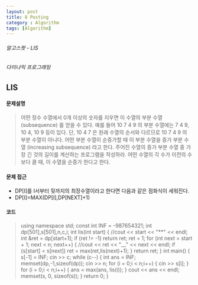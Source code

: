 ```yaml
---
layout: post
title: 8 Posting
category : Algorithm
tags: [Algorithm]
---
```

###### 알고스팟 - LIS 

###### 다이나믹 프로그래밍

## LIS

#### 문제설명
>어떤 정수 수열에서 0개 이상의 숫자를 지우면 이 수열의 부분 수열 (subsequence) 를 얻을 수 있다. 예를 들어 10 7 4 9 의 부분 수열에는 7 4 9, 10 4, 10 9 등이 있다. 단, 10 4 7 은 원래 수열의 순서와 다르므로 10 7 4 9 의 부분 수열이 아니다.
어떤 부분 수열이 순증가할 때 이 부분 수열을 증가 부분 수열 (increasing subsequence) 라고 한다. 주어진 수열의 증가 부분 수열 중 가장 긴 것의 길이를 계산하는 프로그램을 작성하라.
어떤 수열의 각 수가 이전의 수보다 클 때, 이 수열을 순증가 한다고 한다.

#### 문제 접근
- DP[I]를 I서부터 뒷까지의 최장수열이라고 한다면 다음과 같은 점화식이 세워진다.
- DP[I]=MAX(DP[I],DP[NEXT]+1)

#### 코드
>using namespace std;
const int INF = -987654321;
int dp[501],s[501],n,c,i;
int lis(int start) {
	//cout << start << "**" << endl;
	int &ret = dp[start+1];
	if (ret != -1) return ret;
	ret = 1;
	for (int next = start + 1; next < n; next++) {
		//cout << ret << "__" << next << endl;
		if (s[start] < s[next]) ret = max(ret,lis(next)+1);
	}
	return ret;
}
int main() {
	s[-1] = INF;
	cin >> c;
	while (c--) {
		int ans = INF;
		memset(dp,-1,sizeof(dp));
		cin >> n;
		for (i = 0;i < n;i++) {
			cin >> s[i];
		}
		for (i = 0;i < n;i++) {
			ans = max(ans, lis(i));
		}
		cout << ans << endl;
		memset(s, 0, sizeof(s));
	}
	return 0;
}
>
>